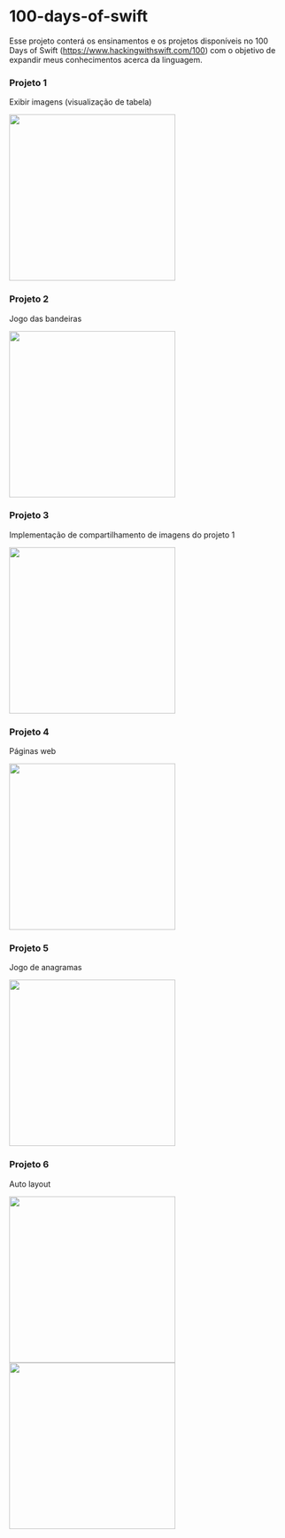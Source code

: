 # 100-days-of-swift

Esse projeto conterá os ensinamentos e os projetos disponíveis no 100 Days of Swift (https://www.hackingwithswift.com/100) com o objetivo de expandir meus conhecimentos acerca da linguagem.

### Projeto 1 
<p>Exibir imagens (visualização de tabela)</p>
<img src="assets/project1.png" width="300px">

### Projeto 2
<p>Jogo das bandeiras</p>
<img src="assets/project2.png" width="300px">

### Projeto 3
<p>Implementação de compartilhamento de imagens do projeto 1</p>
<img src="assets/project3.png" width="300px">

### Projeto 4
<p>Páginas web</p>
<img src="assets/project4.png" width="300px">

### Projeto 5
<p>Jogo de anagramas</p>
<img src="assets/project5.png" width="300px">

### Projeto 6
<p>Auto layout</p>
<img src="assets/project6a.png" height="300px">

<img src="assets/project6b.png" width="300px">

